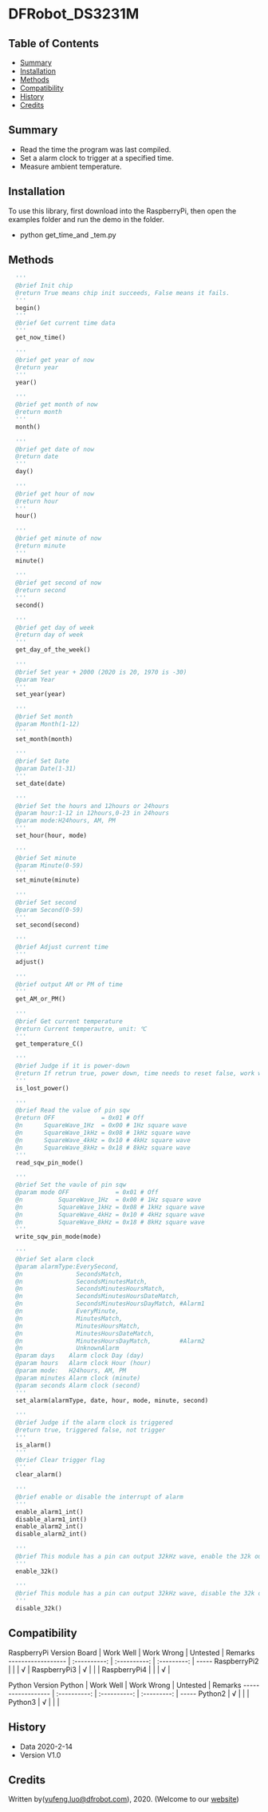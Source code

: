 # DFRobot_DS3231M

## Table of Contents

* [Summary](#summary)
* [Installation](#installation)
* [Methods](#methods)
* [Compatibility](#compatibility)
* [History](#history)
* [Credits](#credits)

## Summary

* Read the time the program was last compiled. <br>
* Set a alarm clock to trigger at a specified time. <br>
* Measure ambient temperature. <br>

## Installation

To use this library, first download into the RaspberryPi, then open the examples folder and run the demo in the folder.
* python get_time_and _tem.py

## Methods

```Python
  '''
  @brief Init chip 
  @return True means chip init succeeds, False means it fails. 
  '''
  begin()
  '''
  @brief Get current time data
  '''
  get_now_time()
  
  '''
  @brief get year of now
  @return year
  '''
  year()
  
  '''
  @brief get month of now
  @return month
  '''
  month()
  
  '''
  @brief get date of now
  @return date
  '''
  day()
  
  '''
  @brief get hour of now
  @return hour
  '''
  hour()
  
  '''
  @brief get minute of now
  @return minute
  '''
  minute()
  
  '''
  @brief get second of now
  @return second
  '''
  second()
  
  '''
  @brief get day of week
  @return day of week
  '''
  get_day_of_the_week()
  
  '''
  @brief Set year + 2000 (2020 is 20, 1970 is -30)
  @param Year 
  '''
  set_year(year)
  
  '''
  @brief Set month
  @param Month(1-12)
  '''
  set_month(month)
  
  '''
  @brief Set Date 
  @param Date(1-31)
  '''
  set_date(date)
  
  '''
  @brief Set the hours and 12hours or 24hours
  @param hour:1-12 in 12hours,0-23 in 24hours
  @param mode:H24hours, AM, PM
  '''
  set_hour(hour, mode)
  
  '''
  @brief Set minute
  @param Minute(0-59)
  '''
  set_minute(minute)
  
  '''
  @brief Set second
  @param Second(0-59)
  '''
  set_second(second)
  
  '''
  @brief Adjust current time 
  '''
  adjust()
  
  '''
  @brief output AM or PM of time 
  '''
  get_AM_or_PM()
  
  '''
  @brief Get current temperature 
  @return Current temperautre, unit: ℃ 
  '''
  get_temperature_C()
  
  '''
  @brief Judge if it is power-down 
  @return If retrun true, power down, time needs to reset false, work well. 
  '''
  is_lost_power()
  
  '''
  @brief Read the value of pin sqw
  @return OFF             = 0x01 # Off
  @n      SquareWave_1Hz  = 0x00 # 1Hz square wave
  @n      SquareWave_1kHz = 0x08 # 1kHz square wave
  @n      SquareWave_4kHz = 0x10 # 4kHz square wave
  @n      SquareWave_8kHz = 0x18 # 8kHz square wave
  '''
  read_sqw_pin_mode()
  
  '''
  @brief Set the vaule of pin sqw
  @param mode OFF             = 0x01 # Off
  @n          SquareWave_1Hz  = 0x00 # 1Hz square wave
  @n          SquareWave_1kHz = 0x08 # 1kHz square wave
  @n          SquareWave_4kHz = 0x10 # 4kHz square wave
  @n          SquareWave_8kHz = 0x18 # 8kHz square wave
  '''
  write_sqw_pin_mode(mode)
  
  '''
  @brief Set alarm clock
  @param alarmType:EverySecond,
  @n               SecondsMatch,
  @n               SecondsMinutesMatch,
  @n               SecondsMinutesHoursMatch,
  @n               SecondsMinutesHoursDateMatch,
  @n               SecondsMinutesHoursDayMatch, #Alarm1
  @n               EveryMinute,
  @n               MinutesMatch,
  @n               MinutesHoursMatch,
  @n               MinutesHoursDateMatch,
  @n               MinutesHoursDayMatch,        #Alarm2
  @n               UnknownAlarm
  @param days    Alarm clock Day (day)
  @param hours   Alarm clock Hour (hour)
  @param mode:   H24hours, AM, PM
  @param minutes Alarm clock (minute)
  @param seconds Alarm clock (second)
  '''
  set_alarm(alarmType, date, hour, mode, minute, second)
  
  '''
  @brief Judge if the alarm clock is triggered 
  @return true, triggered false, not trigger
  '''
  is_alarm()
  '''
  @brief Clear trigger flag
  '''
  clear_alarm()
  
  '''
  @brief enable or disable the interrupt of alarm 
  '''
  enable_alarm1_int()
  disable_alarm1_int()
  enable_alarm2_int()
  disable_alarm2_int()
  
  '''
  @brief This module has a pin can output 32kHz wave, enable the 32k output 
  '''
  enable_32k()
  
  '''
  @brief This module has a pin can output 32kHz wave, disable the 32k output 
  '''
  disable_32k()
```

## Compatibility

RaspberryPi Version
Board                | Work Well    | Work Wrong   | Untested    | Remarks
------------------ | :----------: | :----------: | :---------: | -----
RaspberryPi2       |              |              |     √       | 
RaspberryPi3       |      √       |              |             | 
RaspberryPi4       |              |              |     √       | 

Python Version
Python                | Work Well    | Work Wrong   | Untested    | Remarks
------------------ | :----------: | :----------: | :---------: | -----
Python2            |      √       |              |             | 
Python3            |      √       |              |             | 

## History

- Data 2020-2-14
- Version V1.0


## Credits

Written by(yufeng.luo@dfrobot.com), 2020. (Welcome to our [website](https:#www.dfrobot.com/))





